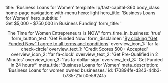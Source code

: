 title: 'Business Loans for Women'
template: lp/fast-capital-360
body_class: home-page
navigation: with-menu
hero: light
hero_title: 'Business Loans </br>for Women'
hero_subtitle: '</br>Get $5,000 - $750,000 in Business Funding'
form_title: '<center>The Time for Women Entrepreneurs is NOW'
form_time_in_business: 'true'
form_button_text: 'Get Funded Now'
form_disclaimer: '<a href="/terms-of-use" target="_blank">By clicking "Get Funded Now" I agree to all <span>terms and conditions</span></a>'
overview_icon_1: 'far fa-check-circle'
overview_text_1: 'Credit Scores 500+ Accepted'
overview_icon_2: 'far fa-clock'
overview_text_2: 'Get Pre-Qualified in 2 Minutes'
overview_icon_3: 'fas fa-dollar-sign'
overview_text_3: 'Get Funded in 24 hours*'
meta_title: 'Business Loans for Women'
meta_description: 'Business Loans for women owned businesses.'
id: 170894fe-d343-44b3-b735-21db0e59241a
